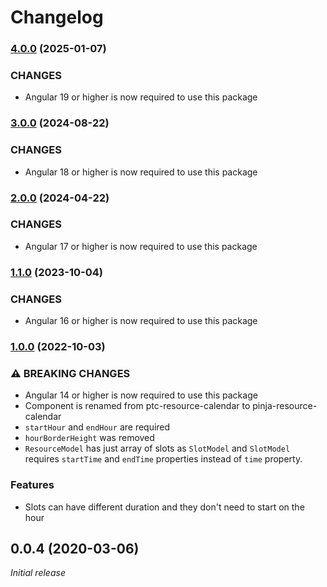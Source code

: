 # Changelog

### [4.0.0](https://github.com/by-pinja/ngx-resource-calendar/compare/3.0.0...4.0.0) (2025-01-07)

### CHANGES

- Angular 19 or higher is now required to use this package

### [3.0.0](https://github.com/by-pinja/ngx-resource-calendar/compare/2.0.0...3.0.0) (2024-08-22)

### CHANGES

- Angular 18 or higher is now required to use this package

### [2.0.0](https://github.com/by-pinja/ngx-resource-calendar/compare/1.1.0...2.0.0) (2024-04-22)

### CHANGES

- Angular 17 or higher is now required to use this package

### [1.1.0](https://github.com/by-pinja/ngx-resource-calendar/compare/1.0.0...1.1.0) (2023-10-04)

### CHANGES

- Angular 16 or higher is now required to use this package

### [1.0.0](https://github.com/by-pinja/ngx-resource-calendar/compare/0.0.4...1.0.0) (2022-10-03)

### ⚠ BREAKING CHANGES

- Angular 14 or higher is now required to use this package
- Component is renamed from ptc-resource-calendar to pinja-resource-calendar
- `startHour` and `endHour` are required
- `hourBorderHeight` was removed
- `ResourceModel` has just array of slots as `SlotModel` and `SlotModel` requires `startTime` and `endTime` properties instead of `time` property.

### Features

- Slots can have different duration and they don't need to start on the hour

## 0.0.4 (2020-03-06)

_Initial release_
